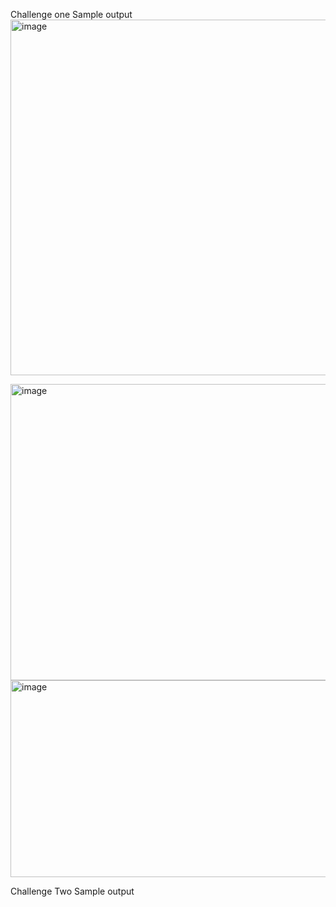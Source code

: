 Challenge one Sample output
<img width="767" height="569" alt="image" src="https://github.com/user-attachments/assets/a985ef4e-6ab6-4776-9c4a-cbdba7e04754" />






<img width="794" height="474" alt="image" src="https://github.com/user-attachments/assets/411a0305-fe72-4298-9849-b5b89ac24794" />
<img width="543" height="315" alt="image" src="https://github.com/user-attachments/assets/94a4ef19-5b77-450f-a3a5-46015848c259" />

Challenge Two Sample output





